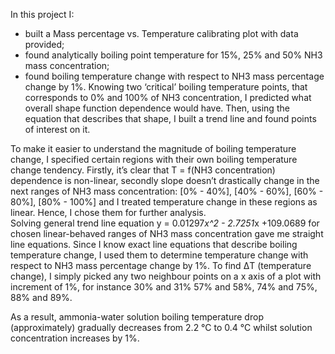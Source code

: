   In this project I:
  - built a Mass percentage vs. Temperature calibrating plot with data provided;
  - found analytically boiling point temperature for 15%, 25% and 50% NH3 mass concentration;
  - found boiling temperature change with respect to NH3 mass percentage change by 1%. 
  Knowing two ‘critical’ boiling temperature points, that corresponds to 0% and 100% of NH3 concentration, I predicted what overall shape
function dependence would have. Then, using the equation that describes that shape, I built a trend line and found points of interest on it.

  To make it easier to understand the magnitude of boiling temperature change, I specified certain regions with their own boiling 
temperature change tendency. Firstly, it’s clear that T = f(NH3 concentration) dependence is non-linear, secondly slope doesn’t drastically change 
in the next ranges of NH3 mass concentration: [0% - 40%], [40% - 60%], [60% - 80%], [80% - 100%] and I treated temperature change in these regions as linear. 
Hence, I chose them for further analysis.  
  Solving general trend line equation y = 0.01297*x^2 - 2.7251*x +109.0689 for chosen linear-behaved ranges of NH3 mass concentration gave me straight line equations.
Since I know exact line equations that describe boiling temperature change, I used them to determine temperature change with respect to NH3 mass percentage change by 1%.
To find ΔT (temperature change), I simply picked any two neighbour points on a x axis of a plot with increment of 1%, for instance 30% and 31% 57% and 58%, 74% and 
75%, 88% and 89%.

  As a result, ammonia-water solution boiling temperature drop (approximately) gradually decreases from 2.2 °C to 0.4 °C whilst solution concentration increases by 1%.
